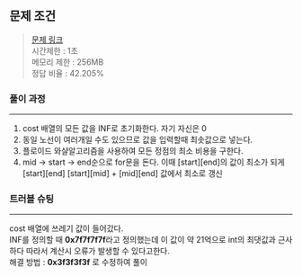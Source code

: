 ## 문제 조건
> <a href = "https://www.acmicpc.net/problem/11404"> 문제 링크 </a>  
> 시간제한 : 1초  
> 메모리 제한 : 256MB  
> 정답 비율 : 42.205%

### 풀이 과정
---
1. cost 배열의 모든 값을 INF로 초기화한다. 자기 자신은 0
2. 동일 노선이 여러개일 수도 있으므로 값을 입력할때 최솟값으로 넣는다.
3. 플로이드 와샬알고리즘을 사용하여 모든 정점의 최소 비용을 구한다.
4. mid -> start -> end순으로 for문을 돈다. 이때 [start][end]의 값이 최소가 되게 [start][end] [start][mid] + [mid][end] 값에서 최소로 갱신

###  트러블 슈팅
---
cost 배열에 쓰레기 값이 들어갔다.  
INF를 정의할 때 **0x7f7f7f7f**라고 정의했는데 이 값이 약 21억으로 int의 최댓값과 근사하다 따라서 계산시 오류가 발생할 수 있다고한다.  
해결 방법 : **0x3f3f3f3f** 로 수정하여 풀이


